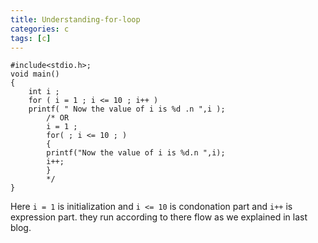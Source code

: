 ```yaml
---
title: Understanding-for-loop
categories: c
tags: [c]
---
```


```
#include<stdio.h>;
void main()
{
    int i ;
    for ( i = 1 ; i <= 10 ; i++ )
    printf( " Now the value of i is %d .n ",i );
        /* OR
        i = 1 ;
        for( ; i <= 10 ; )
        {
        printf("Now the value of i is %d.n ",i);
        i++;
        }
        */
}
```

Here `i = 1` is initialization
and `i <= 10` is condonation part and
`i++` is expression part.
they run according to there flow as we explained in last blog.

